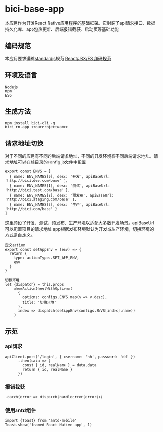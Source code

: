 # bici-base-app

本应用作为开发React Native应用程序的基础框架。它封装了api请求接口、数据持久化库、app包热更新、后端报错截获、启动页等基础功能

## 编码规范
本应用要求遵循[standardjs](https://standardjs.com/rules-zhcn.html#javascript-standard-style)规范
[React/JSX/ES 编码规范](https://tower.im/projects/12b0a776c9cd417f916857d75c5f5c98/docs/0588e98081e940439b0ea8d6a9ee48ef/)

## 环境及语言
```
Nodejs
npm
ES6
```

## 生成方法
```
npm install bici-cli -g
bici rn-app <YourProjectName>
```
## 请求地址切换
对于不同的应用有不同的后端请求地址，不同的开发环境有不同后端请求地址。请求地址可以在根目录的config.js文件中配置
```
export const ENVS = [
  { name: ENV_NAMES[0], desc: '开发', apiBaseUrl: 'http://bici.dev.com/base' },
  { name: ENV_NAMES[1], desc: '测试', apiBaseUrl: 'http://bici.test.com/base' },
  { name: ENV_NAMES[2], desc: '预发布', apiBaseUrl: 'http://bici.staging.com/base' },
  { name: ENV_NAMES[3], desc: '生产', apiBaseUrl: 'http://bici.com/base' }
]
```
这里预设了开发、测试、预发布、生产环境以适配大多数开发场景。apiBaseUrl可以配置项目的请求地址
app根据发布环境默认为开发或生产环境，切换环境的方式需自定义。
```
定义action
export const setAppEnv = (env) => {
  return {
    type: actionTypes.SET_APP_ENV,
    env
  }
}

切换环境
let {dispatch} = this.props
    showActionSheetWithOptions(
      {
        options: configs.ENVS.map(v => v.desc),
        title: '切换环境'
      },
      index => dispatch(setAppEnv(configs.ENVS[index].name))
    )
```


## 示范

### api请求
```
apiClient.post('/login', { username: 'hh', password: 'dd' })
      .then(data => {
        const { id, realName } = data.data
        return { id, realName }
      })
```
### 报错截获
```
.catch(error => dispatch(handleError(error)))
```
### 使用antd组件
```
import {Toast} from 'antd-mobile'
Toast.show('framed React Native app', 1)
```
